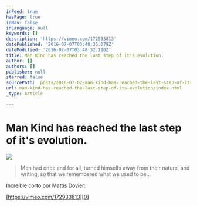 ```yaml
---
inFeed: true
hasPage: true
inNav: false
inLanguage: null
keywords: []
description: 'https://vimeo.com/172933813'
datePublished: '2016-07-07T03:48:35.079Z'
dateModified: '2016-07-07T03:48:32.110Z'
title: Man Kind has reached the last step of it's evolution.
author: []
authors: []
publisher: null
starred: false
sourcePath: _posts/2016-07-07-man-kind-has-reached-the-last-step-of-its-evolution.md
url: man-kind-has-reached-the-last-step-of-its-evolution/index.html
_type: Article

---
```

# Man Kind has reached the last step of it's evolution.
![](https://the-grid-user-content.s3-us-west-2.amazonaws.com/46196f18-bdbf-4e53-8298-2d85c822e877.png)

> Men had once and for all, turned himselfs away from their nature,  and writing, so that we remembered what we used to be... 

Increíble corto por Mattis Dovier:

[https://vimeo.com/172933813][0]

[0]: null